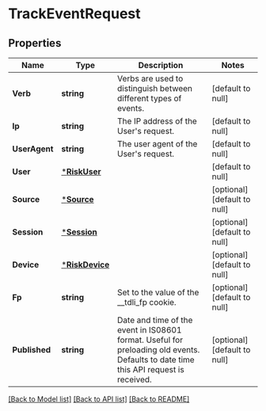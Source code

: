 # TrackEventRequest

## Properties
Name | Type | Description | Notes
------------ | ------------- | ------------- | -------------
**Verb** | **string** | Verbs are used to distinguish between different types of events. | [default to null]
**Ip** | **string** | The IP address of the User&#x27;s request. | [default to null]
**UserAgent** | **string** | The user agent of the User&#x27;s request. | [default to null]
**User** | [***RiskUser**](risk_user.md) |  | [default to null]
**Source** | [***Source**](source.md) |  | [optional] [default to null]
**Session** | [***Session**](session.md) |  | [optional] [default to null]
**Device** | [***RiskDevice**](risk_device.md) |  | [optional] [default to null]
**Fp** | **string** | Set to the value of the __tdli_fp cookie. | [optional] [default to null]
**Published** | **string** | Date and time of the event in IS08601 format. Useful for preloading old events. Defaults to date time this API request is received. | [optional] [default to null]

[[Back to Model list]](../README.md#documentation-for-models) [[Back to API list]](../README.md#documentation-for-api-endpoints) [[Back to README]](../README.md)

